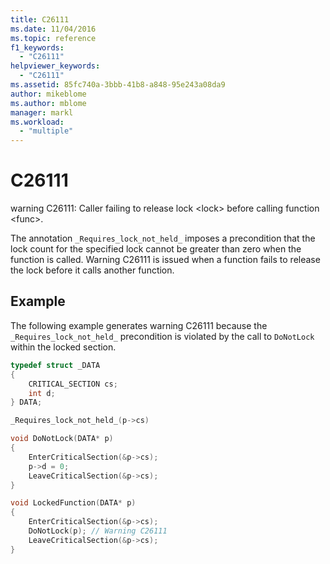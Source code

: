 ```yaml
---
title: C26111
ms.date: 11/04/2016
ms.topic: reference
f1_keywords:
  - "C26111"
helpviewer_keywords:
  - "C26111"
ms.assetid: 85fc740a-3bbb-41b8-a848-95e243a08da9
author: mikeblome
ms.author: mblome
manager: markl
ms.workload:
  - "multiple"
---
```

# C26111
warning C26111: Caller failing to release lock \<lock> before calling function \<func>.

 The annotation `_Requires_lock_not_held_` imposes a precondition that the lock count for the specified lock cannot be greater than zero when the function is called. Warning C26111 is issued when a function fails to release the lock before it calls another function.

## Example
 The following example generates warning C26111 because the `_Requires_lock_not_held_` precondition is violated by the call to `DoNotLock` within the locked section.

```cpp
typedef struct _DATA
{
    CRITICAL_SECTION cs;
    int d;
} DATA;

_Requires_lock_not_held_(p->cs)

void DoNotLock(DATA* p)
{
    EnterCriticalSection(&p->cs);
    p->d = 0;
    LeaveCriticalSection(&p->cs);
}

void LockedFunction(DATA* p)
{
    EnterCriticalSection(&p->cs);
    DoNotLock(p); // Warning C26111
    LeaveCriticalSection(&p->cs);
}
```
